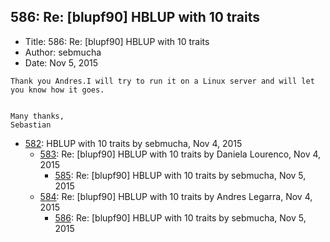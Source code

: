 ## 586: Re: [blupf90] HBLUP with 10 traits

- Title: 586: Re: [blupf90] HBLUP with 10 traits
- Author: sebmucha
- Date: Nov 5, 2015
```
Thank you Andres.I will try to run it on a Linux server and will let you know how it goes.


Many thanks,
Sebastian
```

- [582](0582.md): HBLUP with 10 traits by sebmucha, Nov 4, 2015
    - [583](0583.md): Re: [blupf90] HBLUP with 10 traits by Daniela Lourenco, Nov 4, 2015
        - [585](0585.md): Re: [blupf90] HBLUP with 10 traits by sebmucha, Nov 5, 2015
    - [584](0584.md): Re: [blupf90] HBLUP with 10 traits by Andres Legarra, Nov 4, 2015
        - [586](0586.md): Re: [blupf90] HBLUP with 10 traits by sebmucha, Nov 5, 2015
